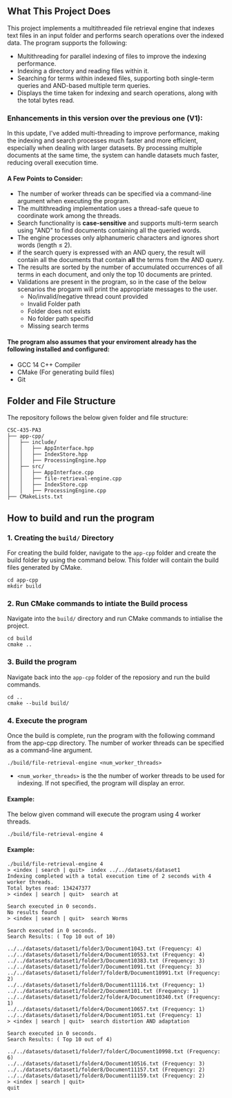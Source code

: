 ## What This Project Does
This project implements a multithreaded file retrieval engine that indexes text files in an input folder and performs search operations over the indexed data. The program supports the following:

- Multithreading for parallel indexing of files to improve the indexing performance.
- Indexing a directory and reading files within it.
- Searching for terms within indexed files, supporting both single-term queries and AND-based multiple term queries.
- Displays the time taken for indexing and search operations, along with the total bytes read.

### Enhancements in this version over the previous one (V1):  

 In this update, I've added multi-threading to improve performance, making the indexing and search processes much faster and more efficient, especially when dealing with larger datasets. By processing multiple documents at the same time, the system can handle datasets much faster, reducing overall execution time.

#### A Few Points to Consider:

- The number of worker threads can be specified via a command-line argument when executing the program.
- The multithreading implementation uses a thread-safe queue to coordinate work among the threads.
- Search functionality is **case-sensitive** and supports multi-term search using "AND" to find documents containing all the queried words.
- The engine processes only alphanumeric characters and ignores short words (length ≤ 2).
- if the search query is expressed with an AND query, the result will contain all the documents that contain **all** the terms from the AND query. 
- The results are sorted by the number of accumulated occurrences of all terms in each document, and only the top 10 documents are printed. 
- Validations are present in the program, so in the case of the below scenarios the progarm will print the appropriate messages to the user. 
    - No/invalid/negative thread count provided
    - Invalid Folder path
    - Folder does not exists
    - No folder path specifid
    - Missing search terms

#### The program also assumes that your enviroment already has the following installed and configured:

- GCC 14 C++ Compiler
- CMake (For generating build files)
- Git


## Folder and File Structure
The repository follows the below given folder and file structure:

```
CSC-435-PA3
├── app-cpp/
│   ├── include/
│   │   ├── AppInterface.hpp
│   │   ├── IndexStore.hpp
│   │   ├── ProcessingEngine.hpp
│   ├── src/
│   │   ├── AppInterface.cpp
│   │   ├── file-retrieval-engine.cpp
│   │   ├── IndexStore.cpp
│   │   ├── ProcessingEngine.cpp
├── CMakeLists.txt
```

## How to build and run the program

### 1. Creating the `build/` Directory 

For creating the build folder, navigate to the `app-cpp` folder and create the build folder by using the command below. This folder will contain the build files generated by CMake.

```` 
cd app-cpp
mkdir build
````

### 2. Run CMake commands to intiate the Build process

Navigate into the `build/` directory and run CMake commands to intialise the project.

````
cd build
cmake ..
````

### 3. Build the program

Navigate back into the `app-cpp` folder of the reposiory and run the build commands. 

```
cd ..
cmake --build build/
```

### 4. Execute the program

Once the build is complete, run the program with the following command from the app-cpp directory. The number of worker threads can be specified as a command-line argument.

```
./build/file-retrieval-engine <num_worker_threads>
```

- `<num_worker_threads>` is the the number of worker threads to be used for indexing. If not specified, the program will display an error.

#### Example:

The below given command will execute the program using 4 worker threads.

```
./build/file-retrieval-engine 4
```


#### Example:

```
./build/file-retrieval-engine 4
> <index | search | quit>  index ../../datasets/dataset1
Indexing completed with a total execution time of 2 seconds with 4 worker threads.
Total bytes read: 134247377
> <index | search | quit>  search at

Search executed in 0 seconds.
No results found
> <index | search | quit>  search Worms

Search executed in 0 seconds.
Search Results: ( Top 10 out of 10)

../../datasets/dataset1/folder3/Document1043.txt (Frequency: 4)
../../datasets/dataset1/folder4/Document10553.txt (Frequency: 4)
../../datasets/dataset1/folder3/Document10383.txt (Frequency: 3)
../../datasets/dataset1/folder7/Document1091.txt (Frequency: 3)
../../datasets/dataset1/folder7/folderB/Document10991.txt (Frequency: 2)
../../datasets/dataset1/folder8/Document11116.txt (Frequency: 1)
../../datasets/dataset1/folder2/Document101.txt (Frequency: 1)
../../datasets/dataset1/folder2/folderA/Document10340.txt (Frequency: 1)
../../datasets/dataset1/folder4/Document10657.txt (Frequency: 1)
../../datasets/dataset1/folder4/Document1051.txt (Frequency: 1)
> <index | search | quit>  search distortion AND adaptation

Search executed in 0 seconds.
Search Results: ( Top 10 out of 4)

../../datasets/dataset1/folder7/folderC/Document10998.txt (Frequency: 6)
../../datasets/dataset1/folder4/Document10516.txt (Frequency: 3)
../../datasets/dataset1/folder8/Document11157.txt (Frequency: 2)
../../datasets/dataset1/folder8/Document11159.txt (Frequency: 2)
> <index | search | quit> 
quit
```

